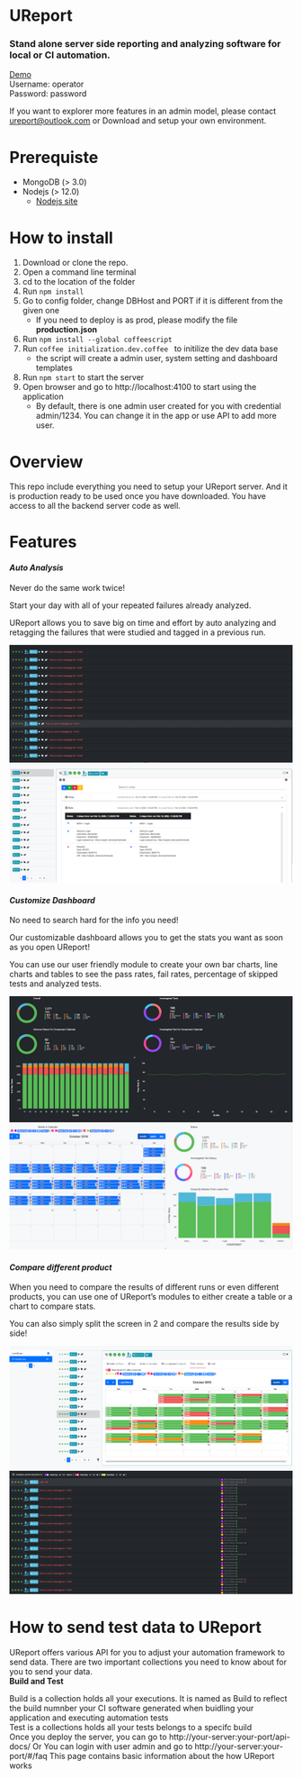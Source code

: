 # UReport
### Stand alone server side reporting and analyzing software for local or CI automation.
[Demo](https://ureport-demo.herokuapp.com/#/)
<br>
Username: operator
<br>
Password: password

If you want to explorer more features in an admin model, please contact ureport@outlook.com
or
Download and setup your own environment.

# Prerequiste
- MongoDB (> 3.0)
- Nodejs (> 12.0)
    - [Nodejs site](https://ureport-demo.herokuapp.com/#/)

# How to install
1. Download or clone the repo.
2. Open a command line terminal
3. cd to the location of the folder
4. Run `npm install`
5. Go to config folder, change DBHost and PORT if it is different from the given one
    + If you need to deploy is as prod, please modify the file **production.json**
6. Run `npm install --global coffeescript`
7. Run `coffee initialization.dev.coffee ` to initilize the dev data base 
    + the script will create a admin user, system setting and dashboard templates
8. Run `npm start` to start the server
9. Open browser and go to http://localhost:4100 to start using the application
    + By default, there is one admin user created for you with credential admin/1234. You can change it in the app or use API to add more user.

# Overview
This repo include everything you need to setup your UReport server. And it is production ready to be used once you have downloaded. You have access to all the backend server code as well.

# Features
<h4 class="display-5"><i class="fas fa-microscope"> Auto Analysis</i></h2>
<p class="lead">Never do the same work twice!</p>
<p>Start your day with all of your repeated failures already analyzed.</p>
<p>UReport allows you to save big on time and effort by auto analyzing and retagging the failures that were studied and tagged in a previous run.</p>

![image info](./dist/assets/images/auto_1.png)
![image info](./dist/assets/images/auto_2.png)

<h4 class="display-5"> <i class="fa fa-wrench"> Customize Dashboard</i></h2>
<p class="lead">No need to search hard for the info you need!</p>
<P>Our customizable dashboard allows you to get the stats you want as soon as you open UReport!</P>You can use our user friendly module to create your own bar charts, line charts and tables to see the pass rates, fail rates, percentage of skipped tests and analyzed tests.

![image info](./dist/assets/images/cd_1.png)
![image info](./dist/assets/images/cd_4.png)

<h4 class="display-5"> <i class="fas fa-balance-scale"> Compare different product</i></h2>
<p class="lead">When you need to compare the results of different runs or even different products, you can use one of UReport’s modules to either create a table or a chart to compare stats.</p>
<p>You can also simply split the screen in 2 and compare the results side by side! </p>

![image info](./dist/assets/images/cdf_1.png)
![image info](./dist/assets/images/cdf_2.png)

# How to send test data to UReport
UReport offers various API for you to adjust your automation framework to send data.
There are two important collections you need to know about for you to send your data.
<br>
**Build and Test**
<P>Build is a collection holds all your executions. It is named as Build to reflect the build numnber your CI software generated when buidling your application and executing automation tests
<br> 
Test is a collections holds all your tests belongs to a specifc build
<br>
Once you deploy the server, you can go to http://your-server:your-port/api-docs/
Or
You can login with user admin and go to http://your-server:your-port/#/faq
This page contains basic information about the how UReport works
<!-- # What to contribute to UI?
Check out our UI repo -->
